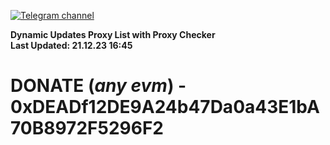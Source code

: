 [![Telegram channel](https://img.shields.io/endpoint?url=https://runkit.io/damiankrawczyk/telegram-badge/branches/master?url=https://t.me/n4z4v0d)](https://t.me/n4z4v0d) 

**Dynamic Updates Proxy List with Proxy Checker**  
**Last Updated: 21.12.23 16:45**

# DONATE (_any evm_) - 0xDEADf12DE9A24b47Da0a43E1bA70B8972F5296F2
